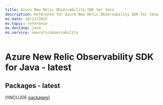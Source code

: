```yaml
---
title: Azure New Relic Observability SDK for Java
description: Reference for Azure New Relic Observability SDK for Java
ms.date: 10/13/2025
ms.topic: reference
ms.devlang: java
ms.service: newrelicobservability
---
```

# Azure New Relic Observability SDK for Java - latest
## Packages - latest
[!INCLUDE [packages](new-relic-observability-index.md)]